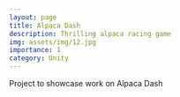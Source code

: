 ```yaml
---
layout: page
title: Alpaca Dash
description: Thrilling alpaca racing game
img: assets/img/12.jpg
importance: 1
category: Unity
---
```


Project to showcase work on Alpaca Dash
